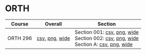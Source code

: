 # ORTH

| Course | Overall | Section |
| ------ | ------- | ------- |
| ORTH 296 | [csv](https://github.com/UCSD-Historical-Enrollment-Data/2024Spring/blob/main/overall/ORTH%20296.csv), [png](https://raw.githubusercontent.com/UCSD-Historical-Enrollment-Data/2024Spring/main/plot_overall/ORTH%20296.png), [wide](https://raw.githubusercontent.com/UCSD-Historical-Enrollment-Data/2024Spring/main/plot_overall_wide/ORTH%20296.png) | Section 001: [csv](https://github.com/UCSD-Historical-Enrollment-Data/2024Spring/blob/main/section/ORTH%20296_001.csv), [png](https://raw.githubusercontent.com/UCSD-Historical-Enrollment-Data/2024Spring/main/plot_section/ORTH%20296_001.png), [wide](https://raw.githubusercontent.com/UCSD-Historical-Enrollment-Data/2024Spring/main/plot_section_wide/ORTH%20296_001.png)<br>Section 002: [csv](https://github.com/UCSD-Historical-Enrollment-Data/2024Spring/blob/main/section/ORTH%20296_002.csv), [png](https://raw.githubusercontent.com/UCSD-Historical-Enrollment-Data/2024Spring/main/plot_section/ORTH%20296_002.png), [wide](https://raw.githubusercontent.com/UCSD-Historical-Enrollment-Data/2024Spring/main/plot_section_wide/ORTH%20296_002.png)<br>Section A: [csv](https://github.com/UCSD-Historical-Enrollment-Data/2024Spring/blob/main/section/ORTH%20296_A.csv), [png](https://raw.githubusercontent.com/UCSD-Historical-Enrollment-Data/2024Spring/main/plot_section/ORTH%20296_A.png), [wide](https://raw.githubusercontent.com/UCSD-Historical-Enrollment-Data/2024Spring/main/plot_section_wide/ORTH%20296_A.png) |
